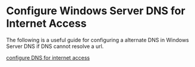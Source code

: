 # Configure Windows Server DNS for Internet Access

The following is a useful guide for configuring a alternate DNS in Windows Server DNS if DNS cannot resolve a url.

[configure DNS for internet access](https://www.adiscon.com/article/configure-dns-for-internet-access/)
